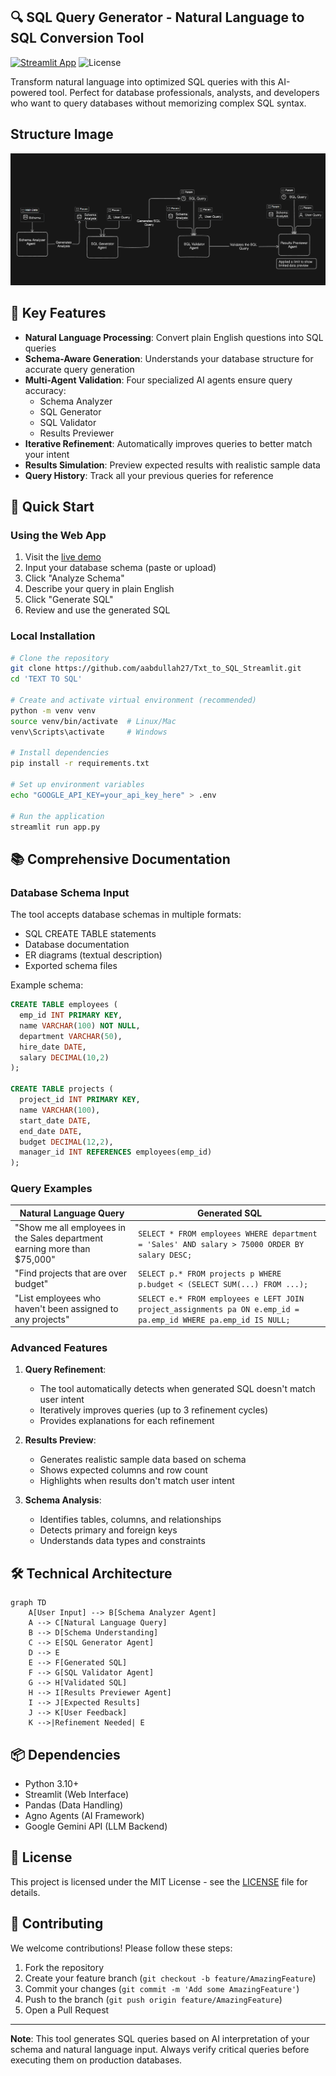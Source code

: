 ## 🔍 SQL Query Generator - Natural Language to SQL Conversion Tool

[![Streamlit App](https://static.streamlit.io/badges/streamlit_badge_black_white.svg)](https://txt-to-sql-app.streamlit.app/)
![License](https://img.shields.io/badge/license-MIT-green)

Transform natural language into optimized SQL queries with this AI-powered tool. Perfect for database professionals, analysts, and developers who want to query databases without memorizing complex SQL syntax.

## Structure Image
![Structure](assets/Txt-to-sql-project.PNG)
## 🌟 Key Features

- **Natural Language Processing**: Convert plain English questions into SQL queries
- **Schema-Aware Generation**: Understands your database structure for accurate query generation
- **Multi-Agent Validation**: Four specialized AI agents ensure query accuracy:
  - Schema Analyzer
  - SQL Generator
  - SQL Validator
  - Results Previewer
- **Iterative Refinement**: Automatically improves queries to better match your intent
- **Results Simulation**: Preview expected results with realistic sample data
- **Query History**: Track all your previous queries for reference

## 🚀 Quick Start

### Using the Web App

1. Visit the [live demo](https://txt-to-sql-app.streamlit.app/)
2. Input your database schema (paste or upload)
3. Click "Analyze Schema"
4. Describe your query in plain English
5. Click "Generate SQL"
6. Review and use the generated SQL

### Local Installation

```bash
# Clone the repository
git clone https://github.com/aabdullah27/Txt_to_SQL_Streamlit.git
cd 'TEXT TO SQL'

# Create and activate virtual environment (recommended)
python -m venv venv
source venv/bin/activate  # Linux/Mac
venv\Scripts\activate     # Windows

# Install dependencies
pip install -r requirements.txt

# Set up environment variables
echo "GOOGLE_API_KEY=your_api_key_here" > .env

# Run the application
streamlit run app.py
```

## 📚 Comprehensive Documentation

### Database Schema Input

The tool accepts database schemas in multiple formats:
- SQL CREATE TABLE statements
- Database documentation
- ER diagrams (textual description)
- Exported schema files

Example schema:
```sql
CREATE TABLE employees (
  emp_id INT PRIMARY KEY,
  name VARCHAR(100) NOT NULL,
  department VARCHAR(50),
  hire_date DATE,
  salary DECIMAL(10,2)
);

CREATE TABLE projects (
  project_id INT PRIMARY KEY,
  name VARCHAR(100),
  start_date DATE,
  end_date DATE,
  budget DECIMAL(12,2),
  manager_id INT REFERENCES employees(emp_id)
);
```

### Query Examples

| Natural Language Query | Generated SQL |
|------------------------|---------------|
| "Show me all employees in the Sales department earning more than $75,000" | `SELECT * FROM employees WHERE department = 'Sales' AND salary > 75000 ORDER BY salary DESC;` |
| "Find projects that are over budget" | `SELECT p.* FROM projects p WHERE p.budget < (SELECT SUM(...) FROM ...);` |
| "List employees who haven't been assigned to any projects" | `SELECT e.* FROM employees e LEFT JOIN project_assignments pa ON e.emp_id = pa.emp_id WHERE pa.emp_id IS NULL;` |

### Advanced Features

1. **Query Refinement**:
   - The tool automatically detects when generated SQL doesn't match user intent
   - Iteratively improves queries (up to 3 refinement cycles)
   - Provides explanations for each refinement

2. **Results Preview**:
   - Generates realistic sample data based on schema
   - Shows expected columns and row count
   - Highlights when results don't match user intent

3. **Schema Analysis**:
   - Identifies tables, columns, and relationships
   - Detects primary and foreign keys
   - Understands data types and constraints

## 🛠 Technical Architecture

```mermaid
graph TD
    A[User Input] --> B[Schema Analyzer Agent]
    A --> C[Natural Language Query]
    B --> D[Schema Understanding]
    C --> E[SQL Generator Agent]
    D --> E
    E --> F[Generated SQL]
    F --> G[SQL Validator Agent]
    G --> H[Validated SQL]
    H --> I[Results Previewer Agent]
    I --> J[Expected Results]
    J --> K[User Feedback]
    K -->|Refinement Needed| E
```

## 📦 Dependencies

- Python 3.10+
- Streamlit (Web Interface)
- Pandas (Data Handling)
- Agno Agents (AI Framework)
- Google Gemini API (LLM Backend)

## 📝 License

This project is licensed under the MIT License - see the [LICENSE](LICENSE) file for details.

## 🤝 Contributing

We welcome contributions! Please follow these steps:

1. Fork the repository
2. Create your feature branch (`git checkout -b feature/AmazingFeature`)
3. Commit your changes (`git commit -m 'Add some AmazingFeature'`)
4. Push to the branch (`git push origin feature/AmazingFeature`)
5. Open a Pull Request

---

**Note**: This tool generates SQL queries based on AI interpretation of your schema and natural language input. Always verify critical queries before executing them on production databases.

